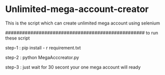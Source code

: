 # Unlimited-mega-account-creator
This is the script which can create unlimited mega account using selenium


##################################################
to run these script

step-1 : pip install - r requirement.txt

step-2 : python MegaAcccreator.py

step-3 : just wait for 30 secont your one mega account will ready

